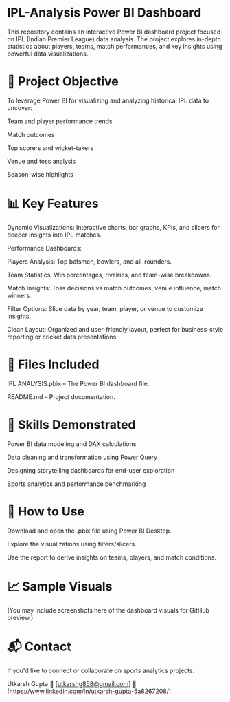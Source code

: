 # IPL-Analysis Power BI Dashboard
This repository contains an interactive Power BI dashboard project focused on IPL (Indian Premier League) data analysis. The project explores in-depth statistics about players, teams, match performances, and key insights using powerful data visualizations.

# 📌 Project Objective
To leverage Power BI for visualizing and analyzing historical IPL data to uncover:

Team and player performance trends

Match outcomes

Top scorers and wicket-takers

Venue and toss analysis

Season-wise highlights

# 📊 Key Features
Dynamic Visualizations: Interactive charts, bar graphs, KPIs, and slicers for deeper insights into IPL matches.

Performance Dashboards:

Players Analysis: Top batsmen, bowlers, and all-rounders.

Team Statistics: Win percentages, rivalries, and team-wise breakdowns.

Match Insights: Toss decisions vs match outcomes, venue influence, match winners.

Filter Options: Slice data by year, team, player, or venue to customize insights.

Clean Layout: Organized and user-friendly layout, perfect for business-style reporting or cricket data presentations.

# 📁 Files Included
IPL ANALYSIS.pbix – The Power BI dashboard file.

README.md – Project documentation.

# 🧠 Skills Demonstrated
Power BI data modeling and DAX calculations

Data cleaning and transformation using Power Query

Designing storytelling dashboards for end-user exploration

Sports analytics and performance benchmarking

# 🚀 How to Use
Download and open the .pbix file using Power BI Desktop.

Explore the visualizations using filters/slicers.

Use the report to derive insights on teams, players, and match conditions.


# 📈 Sample Visuals
(You may include screenshots here of the dashboard visuals for GitHub preview.)

# 📬 Contact
If you'd like to connect or collaborate on sports analytics projects:

Utkarsh Gupta
📧 [utkarshg858@gmail.com]
🔗 [https://www.linkedin.com/in/utkarsh-gupta-5a8267208/]

